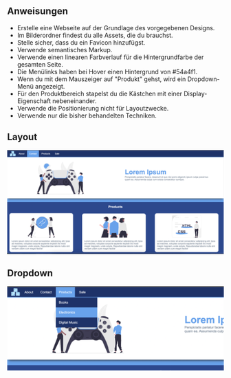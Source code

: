 ## Anweisungen

- Erstelle eine Webseite auf der Grundlage des vorgegebenen Designs.
- Im Bilderordner findest du alle Assets, die du brauchst.
- Stelle sicher, dass du ein Favicon hinzufügst.
- Verwende semantisches Markup.
- Verwende einen linearen Farbverlauf für die Hintergrundfarbe der gesamten Seite.
- Die Menülinks haben bei Hover einen Hintergrund von #54a4f1.
- Wenn du mit dem Mauszeiger auf "Produkt" gehst, wird ein Dropdown-Menü angezeigt.
- Für den Produktbereich stapelst du die Kästchen mit einer Display-Eigenschaft nebeneinander.
- Verwende die Positionierung nicht für Layoutzwecke.
- Verwende nur die bisher behandelten Techniken.


## Layout

![mockup](designs/mockup1.png)

## Dropdown

![dropdown](designs/mockup2.png)

